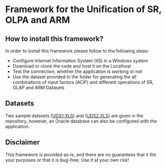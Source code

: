 # Framework for the Unification of SR, OLPA and ARM

## How to install this framework?
In order to install this framework please follow to the following steps:

* Configure Internet Information System (IIS) in a Windows system
* Download or clone the code and host it on the Localhost
* Test the connection, whether the application is working or not
* Use the dataset provided in the folder for generating the all combinations of input factors (ACIF) and different operations of SR, OLAP and ARM
Datasets

## Datasets

Two sample datasets ([UDS1.XLS](datasets/UDS1.XLS)) and ([UDS2.XLS](datasets/UDS2.XLS)) are given in the repository, however, an Oracle database can also be configured with the application.

## Disclaimer

This framework is provided as-is, and there are no guarantees that it fits your purposes or that it is bug-free. Use it at your own risk!
